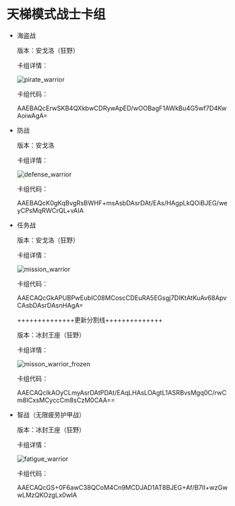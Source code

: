 # 天梯模式战士卡组

- 海盗战

  版本：安戈洛（狂野）

  卡组详情：

  ![pirate_warrior](screenshot/pirate_warrior.png)

  卡组代码：

  AAEBAQcErwSKB4QXkbwCDRywApED/wOOBagF1AWkBu4G5wf7D4KwAoiwAgA=

- 防战

  版本：安戈洛

  卡组详情：

  ![defense_warrior](screenshot/defense_warrior.png)

  卡组代码：

  AAEBAQcK0gKqBvgRsBWHF+msAsbDAsrDAt/EAs/HAgpLkQOiBJEG/weyCPsMqRWCrQL+vAIA

- 任务战

  版本：安戈洛（狂野）

  卡组详情：

  ![mission_warrior](screenshot/mission_warrior.png)

  卡组代码：

  AAECAQcGkAPUBPwEubIC08MCoscCDEuRA5EGsgj7DIKtAtKuAv68ApvCAsbDAsrDAsnHAgA=

  ++++++++++++++更新分割线++++++++++++++

  版本：冰封王座（狂野）

  卡组详情：

  ![misson_warrior_frozen](screenshot/misson_warrior_frozen.png)

  卡组代码：

  AAECAQcIkAOyCLmyAsrDAtPDAt/EAqLHAsLOAgtL1ASRBvsMgq0C/rwCm8ICxsMCyccCm8sCzM0CAA==

- 智战（无限疲劳护甲战）

  版本：冰封王座（狂野）

  卡组详情：

  ![fatigue_warrior](screenshot/fatigue_warrior.png)

  卡组代码：

  AAECAQcGS+0F6awC38QCoM4Cn9MCDJAD1AT8BJEG+Af/B7II+wzGwwLMzQKOzgLx0wIA

